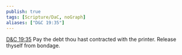 ```yaml
---
publish: true
tags: [Scripture/DaC, noGraph]
aliases: ["D&C 19:35"]
---
```

[D&C 19:35](https://churchofjesuschrist.org/study/scriptures/dc-testament/dc/19?lang=eng&id=p35#p35) Pay the debt thou hast contracted with the printer. Release thyself from bondage.
